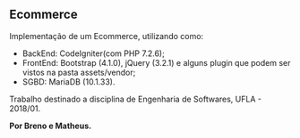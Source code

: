 ## Ecommerce

Implementação de um Ecommerce, utilizando como:
- BackEnd: CodeIgniter(com PHP 7.2.6);
- FrontEnd: Bootstrap (4.1.0), jQuery (3.2.1) e alguns plugin que podem ser vistos na pasta assets/vendor;
- SGBD: MariaDB (10.1.33).

Trabalho destinado a disciplina de Engenharia de Softwares, UFLA - 2018/01.

__Por Breno e Matheus.__
